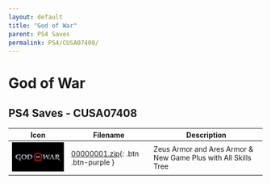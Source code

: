 ```yaml
---
layout: default
title: "God of War"
parent: PS4 Saves
permalink: PS4/CUSA07408/
---
```

# God of War

## PS4 Saves - CUSA07408

| Icon | Filename | Description |
|------|----------|-------------|
| ![God of War](icon0.png) | [00000001.zip](00000001.zip){: .btn .btn-purple } | Zeus Armor and Ares Armor & New Game Plus with All Skills Tree |
